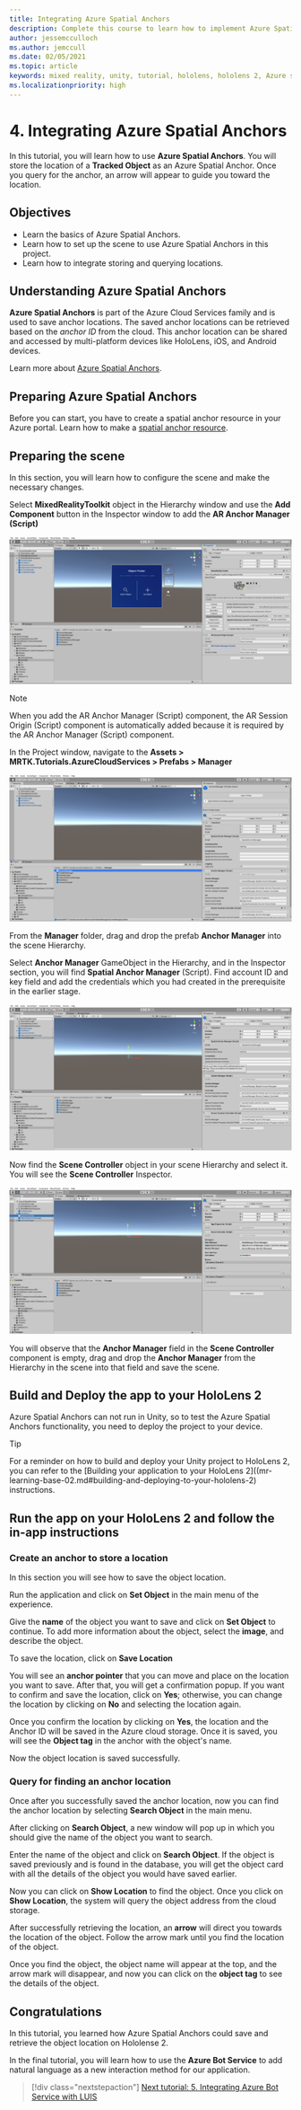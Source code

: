 ```yaml
---
title: Integrating Azure Spatial Anchors
description: Complete this course to learn how to implement Azure Spatial Anchors within a HoloLens 2 application.
author: jessemcculloch
ms.author: jemccull
ms.date: 02/05/2021
ms.topic: article
keywords: mixed reality, unity, tutorial, hololens, hololens 2, Azure spatial anchors, azure cloud services, azure custom vision, Windows 10
ms.localizationpriority: high
---
```


# 4. Integrating Azure Spatial Anchors

In this tutorial, you will learn how to use **Azure Spatial Anchors**. You will store the location of a **Tracked Object** as an Azure Spatial Anchor. Once you query for the anchor, an arrow will appear to guide you toward the location.

## Objectives

* Learn the basics of Azure Spatial Anchors.
* Learn how to set up the scene to use Azure Spatial Anchors in this project.
* Learn how to integrate storing and querying locations.

## Understanding Azure Spatial Anchors

 **Azure Spatial Anchors** is part of the Azure Cloud Services family and is used to save anchor locations. The saved anchor locations can be retrieved based on the *anchor ID* from the cloud. This anchor location can be shared and accessed by multi-platform devices like HoloLens, iOS, and Android devices.

Learn more about [Azure Spatial Anchors](/azure/spatial-anchors/overview).

## Preparing Azure Spatial Anchors

Before you can start, you have to create a spatial anchor resource in your Azure portal.
Learn how to make a [spatial anchor resource](/azure/spatial-anchors/quickstarts/get-started-hololens#create-a-spatial-anchors-resource).

## Preparing the scene

In this section, you will learn how to configure the scene and make the necessary changes.

Select **MixedRealityToolkit** object in the Hierarchy window and use the **Add Component** button in the Inspector window to add the **AR Anchor Manager (Script)**

![Unity MixedRealityToolkit object with AR Anchor Manager components added ](images/mr-learning-azure/tutorial4-section1-step1-1.png)

> [!NOTE]
> When you add the AR Anchor Manager (Script) component, the AR Session Origin (Script) component is automatically added because it is required by the AR Anchor Manager (Script) component.

In the Project window, navigate to the **Assets > MRTK.Tutorials.AzureCloudServices > Prefabs > Manager**

![Unity with AnchorManager prefab selected](images/mr-learning-azure/tutorial4-section1-step1-2.png)

From the **Manager** folder, drag and drop the prefab **Anchor Manager** into the scene Hierarchy.

Select **Anchor Manager** GameObject in the Hierarchy, and in the Inspector section, you will find **Spatial Anchor Manager** (Script). Find account ID and key field and add the credentials which you had created in the prerequisite in the earlier stage.

![Unity with newly added AnchorManager prefab still selected](images/mr-learning-azure/tutorial4-section1-step2-1.png)

Now find the **Scene Controller** object in your scene Hierarchy and select it. You will see the **Scene Controller** Inspector.

![Unity with SceneController script component configured](images/mr-learning-azure/tutorial4-section1-step3-1.png)

You will observe that the **Anchor Manager** field in the **Scene Controller** component is empty, drag and drop the **Anchor Manager** from the Hierarchy in the scene into that field and save the scene.

## Build and Deploy the app to your HoloLens 2

Azure Spatial Anchors can not run in Unity, so to test the Azure Spatial Anchors functionality, you need to deploy the project to your device.

> [!TIP]
> For a reminder on how to build and deploy your Unity project to HoloLens 2, you can refer to the [Building your application to your HoloLens 2]((mr-learning-base-02.md#building-and-deploying-to-your-hololens-2) instructions.

## Run the app on your HoloLens 2 and follow the in-app instructions

### Create an anchor to store a location

In this section you will see how to save the object location.

Run the application and click on **Set Object** in the main menu of the experience.

Give the **name** of the object you want to save and click on **Set Object** to continue. To add more information about the object, select the **image**, and describe the object.

To save the location, click on **Save Location**

You will see an **anchor pointer** that you can move and place on the location you want to save. After that, you will get a confirmation popup. If you want to confirm and save the location, click on **Yes**; otherwise, you can change the location by clicking on **No** and selecting the location again.

Once you confirm the location by clicking on **Yes**, the location and the Anchor ID will be saved in the Azure cloud storage. Once it is saved, you will see the **Object tag**  in the anchor with the object's name.

Now the object location is saved successfully.

### Query for finding an anchor location

Once after you successfully saved the anchor location, now you can find the anchor location by selecting **Search Object** in the main menu.

After clicking on **Search Object**, a new window will pop up in which you should give the name of the object you want to search.

Enter the name of the object and click on **Search Object**. If the object is saved previously and is found in the database, you will get the object card with all the details of the object you would have saved earlier.

Now you can click on **Show Location** to find the object. Once you click on **Show Location**, the system will query the object address from the cloud storage.

After successfully retrieving the location, an **arrow** will direct you towards the location of the object. Follow the arrow mark until you find the location of the object.

Once you find the object, the object name will appear at the top, and the arrow mark will disappear, and now you can click on the **object tag** to see the details of the object.

## Congratulations

In this tutorial, you learned how Azure Spatial Anchors could save and retrieve the object location on Hololense 2.

In the final tutorial, you will learn how to use the **Azure Bot Service** to add natural language as a new interaction method for our application.

> [!div class="nextstepaction"]
> [Next tutorial: 5. Integrating Azure Bot Service with LUIS](mr-learning-azure-05.md)